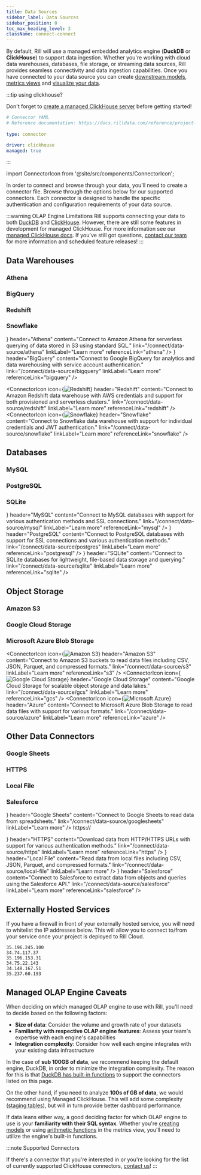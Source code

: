 ```yaml
---
title: Data Sources
sidebar_label: Data Sources
sidebar_position: 0
toc_max_heading_level: 3
className: connect-connect
---
```



By default, Rill will use a managed embedded analytics engine (**DuckDB** or **ClickHouse**) to support data ingestion.  Whether you're working with cloud data warehouses, databases, file storage, or streaming data sources, Rill provides seamless connectivity and data ingestion capabilities. Once you have connected to your data source you can create [downstream models](/build/models), [metrics views](/build/metrics-view) and [visualize your data](/build/dashboards).

:::tip using clickhouse?

Don't forget to [create a managed ClickHouse server](/connect/olap/clickhouse#rill-managed-clickhouse) before getting started!


```yaml
# Connector YAML
# Reference documentation: https://docs.rilldata.com/reference/project-files/connectors
  
type: connector

driver: clickhouse
managed: true
```

:::
 



import ConnectorIcon from '@site/src/components/ConnectorIcon';


In order to connect and browse through your data, you'll need to create a connector file. Browse through the options below for our supported connectors. Each connector is designed to handle the specific authentication and configuration requirements of your data source.

:::warning OLAP Engine Limitations
Rill supports connecting your data to both [DuckDB](/connect/olap/duckdb) and [ClickHouse](/connect/olap/clickhouse). However, there are still some features in development for managed ClickHouse. For more information see our [managed ClickHouse docs](/connect/olap/clickhouse#rill-managed-clickhouse). If you've still got questions, [contact our team](/contact) for more information and scheduled feature releases!
:::


## Data Warehouses

### Athena
### BigQuery
### Redshift
### Snowflake

<div className="connector-icon-grid">
  <ConnectorIcon
    icon={<img src="/img/connect/icons/Logo-Athena.svg" alt="Athena" />}
    header="Athena"
    content="Connect to Amazon Athena for serverless querying of data stored in S3 using standard SQL."
    link="/connect/data-source/athena"
    linkLabel="Learn more"
    referenceLink="athena"
  />
  <ConnectorIcon
    icon={<img src="/img/connect/icons/Logo-Bigquery.svg" alt="BigQuery" />}
    header="BigQuery"
    content="Connect to Google BigQuery for analytics and data warehousing with service account authentication."
    link="/connect/data-source/bigquery"
    linkLabel="Learn more"
    referenceLink="bigquery"
  />

  <ConnectorIcon
    icon={<img src="/img/connect/icons/Logo-Redshift.svg" alt="Redshift" />}
    header="Redshift"
    content="Connect to Amazon Redshift data warehouse with AWS credentials and support for both provisioned and serverless clusters."
    link="/connect/data-source/redshift"
    linkLabel="Learn more"
    referenceLink="redshift"
  />
  <ConnectorIcon
    icon={<img src="/img/connect/icons/Logo-Snowflake.svg" alt="Snowflake" />}
    header="Snowflake"
    content="Connect to Snowflake data warehouse with support for individual credentials and JWT authentication."
    link="/connect/data-source/snowflake"
    linkLabel="Learn more"
    referenceLink="snowflake"
  />

</div>

## Databases
### MySQL
### PostgreSQL
### SQLite

<div className="connector-icon-grid">
  <ConnectorIcon
    icon={<img src="/img/connect/icons/Logo-mysql.svg" alt="MySQL" />}
    header="MySQL"
    content="Connect to MySQL databases with support for various authentication methods and SSL connections."
    link="/connect/data-source/mysql"
    linkLabel="Learn more"
    referenceLink="mysql"
  />
  <ConnectorIcon
    icon={<img src="/img/connect/icons/Logo-Postgres.svg" alt="PostgreSQL" />}
    header="PostgreSQL"
    content="Connect to PostgreSQL databases with support for SSL connections and various authentication methods."
    link="/connect/data-source/postgres"
    linkLabel="Learn more"
    referenceLink="postgresql"
  />
  <ConnectorIcon
    icon={<img src="/img/connect/icons/Logo-SQLite.svg" alt="SQLite" />}
    header="SQLite"
    content="Connect to SQLite databases for lightweight, file-based data storage and querying."
    link="/connect/data-source/sqlite"
    linkLabel="Learn more"
    referenceLink="sqlite"
  />
</div>


## Object Storage
### Amazon S3
### Google Cloud Storage
### Microsoft Azure Blob Storage



<div className="connector-icon-grid">

  <ConnectorIcon
    icon={<img src="/img/connect/icons/Logo-S3.svg" alt="Amazon S3" />}
    header="Amazon S3"
    content="Connect to Amazon S3 buckets to read data files including CSV, JSON, Parquet, and compressed formats."
    link="/connect/data-source/s3"
    linkLabel="Learn more"
    referenceLink="s3"
  />
  <ConnectorIcon
    icon={<img src="/img/connect/icons/Logo-GCS.svg" alt="Google Cloud Storage" />}
    header="Google Cloud Storage"
    content="Google Cloud Storage for scalable object storage and data lakes."
    link="/connect/data-source/gcs"
    linkLabel="Learn more"
    referenceLink="gcs"
  />
  <ConnectorIcon
    icon={<img src="/img/connect/icons/Logo-Azure.svg" alt="Microsoft Azure" />}
    header="Azure"
    content="Connect to Microsoft Azure Blob Storage to read data files with support for various formats."
    link="/connect/data-source/azure"
    linkLabel="Learn more"
    referenceLink="azure"
  />



</div>

## Other Data Connectors
### Google Sheets
### HTTPS
### Local File
### Salesforce



<div className="connector-icon-grid">
  <ConnectorIcon
    icon={<img src="/img/connect/icons/Logo-Sheets.svg" alt="Google Sheets" className="sheets-icon" />}
    header="Google Sheets"
    content="Connect to Google Sheets to read data from spreadsheets."
    link="/connect/data-source/googlesheets"
    linkLabel="Learn more"
  />
  <ConnectorIcon
    icon={<p className="https-icon">https:// </p>}
    header="HTTPS"
    content="Download data from HTTP/HTTPS URLs with support for various authentication methods."
    link="/connect/data-source/https"
    linkLabel="Learn more"
    referenceLink="https"
  />
  <ConnectorIcon
    icon={<img src="/img/connect/icons/Logo-Local.svg" alt="Local File" />}
    header="Local File"
    content="Read data from local files including CSV, JSON, Parquet, and compressed formats."
    link="/connect/data-source/local-file"
    linkLabel="Learn more"
  />
  <ConnectorIcon
    icon={<img src="/img/connect/icons/Logo-Salesforce.svg" alt="Salesforce" />}
    header="Salesforce"
    content="Connect to Salesforce to extract data from objects and queries using the Salesforce API."
    link="/connect/data-source/salesforce"
    linkLabel="Learn more"
    referenceLink="salesforce"
  />

</div>



## Externally Hosted Services
If you have a firewall in front of your externally hosted service, you will need to whitelist the IP addresses below. This will allow you to connect to/from your service once your project is deployed to Rill Cloud. 
```
35.196.245.100
34.74.117.37
35.196.153.31
34.75.22.143
34.148.167.51
35.237.60.193
```

<!-- ## Exploring the Connectors

Add content here about how to explore the connector UI -->

## Managed OLAP Engine Caveats

When deciding on which managed OLAP engine to use with Rill, you'll need to decide based on the following factors:

- **Size of data**: Consider the volume and growth rate of your datasets
- **Familiarity with respective OLAP engine features**: Assess your team's expertise with each engine's capabilities
- **Integration complexity**: Consider how well each engine integrates with your existing data infrastructure

In the case of **sub 100GB of data**, we recommend keeping the default engine, DuckDB, in order to minimize the integration complexity. The reason for this is that [DuckDB has built-in functions](https://duckdb.org/docs/stable/data/data_sources) to support the connectors listed on this page. 

On the other hand, if you need to analyze **100s of GB of data**, we would recommend using Managed ClickHouse. This will add some complexity ([staging tables](/build/models/staging-models)), but will in turn provide better dashboard performance. 

If data leans either way, a good deciding factor for which OLAP engine to use is your **familiarity with their SQL syntax**. Whether you're [creating models](/build/models/models-101#intermediate-processing) or using [arithmetic functions](/build/metrics-view) in the metrics view, you'll need to utilize the engine's built-in functions.


:::note Supported Connectors

If there's a connector that you're interested in or you're looking for the list of currently supported ClickHouse connectors, [contact us](/contact)! 
:::

